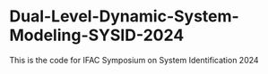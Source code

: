 # Dual-Level-Dynamic-System-Modeling-SYSID-2024
This is the code for IFAC Symposium on System Identification 2024
